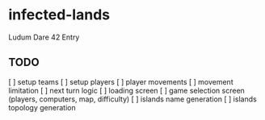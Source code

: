# infected-lands
Ludum Dare 42 Entry

## TODO

[ ] setup teams
[ ] setup players
[ ] player movements
[ ] movement limitation
[ ] next turn logic
[ ] loading screen
[ ] game selection screen (players, computers, map, difficulty)
[ ] islands name generation
[ ] islands topology generation

